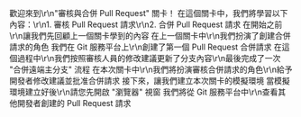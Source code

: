 歡迎來到\r\n"審核與合併 Pull Request" 關卡！
在這個關卡中，我們將學習以下內容：\r\n1. 審核 Pull Request 請求\r\n2. 合併 Pull Request 請求
在開始之前\r\n讓我們先回顧上一個關卡學到的內容
在上一個關卡中\r\n我們扮演了創建合併請求的角色
我們在 Git 服務平台上\r\n創建了第一個 Pull Request 合併請求
在這個過程中\r\n我們按照審核人員的修改建議更新了分支內容\r\n最後完成了一次 "合併遠端主分支" 流程
在本次關卡中\r\n我們將扮演審核合併請求的角色\r\n給予開發者修改建議並批准合併請求
接下來，讓我們建立本次關卡的模擬環境
當模擬環境建立好後\r\n請您先開啟 "瀏覽器" 視窗
我們將從 Git 服務平台中\r\n查看其他開發者創建的 Pull Request 請求